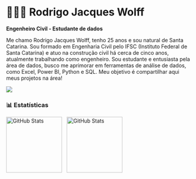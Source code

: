 # 👩🏻‍💻 Rodrigo Jacques Wolff

**Engenheiro Civil - Estudante de dados**

Me chamo Rodrigo Jacques Wolff, tenho 25 anos e sou natural de Santa Catarina. Sou formado em Engenharia Civil pelo IFSC (Instituto Federal de Santa Catarina) e atuo na construção civil há cerca de cinco anos, atualmente trabalhando como engenheiro. Sou estudante e entusiasta pela área de dados, busco me aprimorar em ferramentas de análise de dados, como Excel, Power BI, Python e SQL. Meu objetivo é compartilhar aqui meus projetos na área!

<a href="https://www.linkedin.com/in/Rodrigo-Jacques-Wolff" target="_blank"><img src="https://img.shields.io/badge/-LinkedIn-%230077B5?style=for-the-badge&logo=linkedin&logoColor=white" target="_blank"></a> 

### 📊 Estatísticas

<p>
  <img 
    align="left" 
    alt="GitHub Stats" 
    height="150" 
    style="padding-right: 10px;" 
    src="https://github-readme-stats.vercel.app/api?username=RodrigoJacquesW&show_icons=true&theme=tokyonight&include_all_commits=true" 
  />

<img 
      align="left" 
      alt="GitHub Stats" 
      height="150" 
      src="https://github-readme-stats.vercel.app/api/top-langs/?username=RodrigoJacquesW&theme=tokyonight&layout=compact&custom_title=Tecnologias" 
  />
